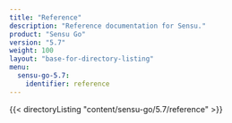 ```yaml
---
title: "Reference"
description: "Reference documentation for Sensu."
product: "Sensu Go"
version: "5.7"
weight: 100
layout: "base-for-directory-listing"
menu:
  sensu-go-5.7:
    identifier: reference
---
```


{{< directoryListing "content/sensu-go/5.7/reference" >}}
